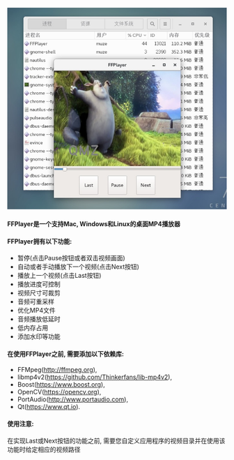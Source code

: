 
![](https://github.com/MuZeQiu/FFPlayer/blob/master/FullSizeRender.jpg)

#### FFPlayer是一个支持Mac, Windows和Linux的桌面MP4播放器

#### FFPlayer拥有以下功能:
* 暂停(点击Pause按钮或者双击视频画面)
* 自动或者手动播放下一个视频(点击Next按钮)
* 播放上一个视频(点击Last按钮)
* 播放进度可控制
* 视频尺寸可裁剪
* 音频可重采样
* 优化MP4文件
* 音频播放低延时
* 低内存占用
* 添加水印等功能

#### 在使用FFPlayer之前, 需要添加以下依赖库:
* FFMpeg(http://ffmpeg.org),
* libmp4v2(https://github.com/Thinkerfans/lib-mp4v2),
* Boost(https://www.boost.org),
* OpenCV(https://opencv.org),
* PortAudio(http://www.portaudio.com),
* Qt(https://www.qt.io).

#### 使用注意:
在实现Last或Next按钮的功能之前, 需要您自定义应用程序的视频目录并在使用该功能时给定相应的视频路径

